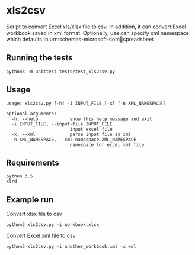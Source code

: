 # xls2csv

Script to convert Excel xls/xlsx file to csv. In addition, it can convert
Excel workbook saved in xml format. Optionally, use can specify xml namespace 
which defaults to urn:schemas-microsoft-com:office:spreadsheet. 

## Running the tests

```
python3 -m unittest tests/test_xls2csv.py
```

## Usage

```
usage: xls2csv.py [-h] -i INPUT_FILE [-x] [-n XML_NAMESPACE]

optional arguments:
  -h, --help            show this help message and exit
  -i INPUT_FILE, --input-file INPUT_FILE
                        input excel file
  -x, --xml             parse input file as xml
  -n XML_NAMESPACE, --xml-namespace XML_NAMESPACE
                        namespace for excel xml file
```

## Requirements

	python 3.5
    xlrd

## Example run

Convert xlsx file to csv

```
python3 xls2csv.py -i workbook.xlsx
```

Convert Excel xml file to csv

```
python3 xls2csv.py -i another_workbook.xml -x xml
```
